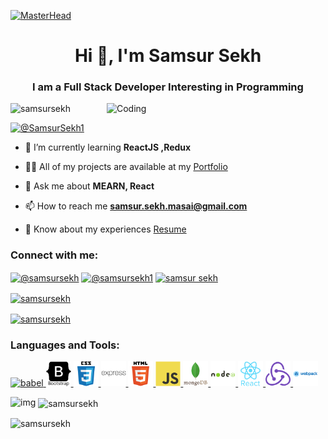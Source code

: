 [![MasterHead](https://64.media.tumblr.com/c5543874b9cbe98da1d20945a45e989b/tumblr_o5a5r9Z9O71tvppquo1_r1_1280.gifv)](https://Samsursekh.io)

<h1 align="center">Hi 👋, I'm Samsur Sekh</h1>
<h3 align="center">I am a Full Stack Developer Interesting in Programming</h3>

<img align="right" alt="Coding" width="350" src="https://i.pinimg.com/originals/50/83/e0/5083e0a2a7dcaae07c142e8b87036a27.gif"/>

<p align="left"> <img src="https://komarev.com/ghpvc/?username=samsursekh&label=Profile%20views&color=0e75b6&style=flat" alt="samsursekh" /> </p>



<p align="left"> <a href="https://twitter.com/SamsurSekh1" target="blank"><img src="https://img.shields.io/twitter/follow/@SamsurSekh1?logo=twitter&style=for-the-badge" alt="@SamsurSekh1" /></a> </p>

- 🌱 I’m currently learning **ReactJS ,Redux**

- 👨‍💻 All of my projects are available at my   [Portfolio](https://samsursekh.github.io/Samsur__sekh/)

- 💬 Ask me about **MEARN, React**

- 📫 How to reach me **samsur.sekh.masai@gmail.com**
- 📄 Know about my experiences   [Resume](https://drive.google.com/file/d/1HYQXYFaMIXmyR6p5BnBbq0MnOvjwTgAb/view?usp=sharing)


<h3 align="left">Connect with me:</h3>
<p align="left">
<a href="https://codepen.io/samsursekh" target="blank"><img align="center" src="https://raw.githubusercontent.com/rahuldkjain/github-profile-readme-generator/master/src/images/icons/Social/codepen.svg" alt="@samsursekh" height="30" width="40" /></a>
<a href="https://twitter.com/@samsursekh1" target="blank"><img align="center" src="https://raw.githubusercontent.com/rahuldkjain/github-profile-readme-generator/master/src/images/icons/Social/twitter.svg" alt="@samsursekh1" height="30" width="40" /></a>
<a href="https://www.linkedin.com/in/samsur-sekh-b6961a22b/" target="blank"><img align="center" src="https://raw.githubusercontent.com/rahuldkjain/github-profile-readme-generator/master/src/images/icons/Social/linked-in-alt.svg" alt="samsur sekh" height="30" width="40" /></a>
 
  
  <a href="https://stackoverflow.com/users/19672804/samsursekh?tab=profile" target="blank"><img align="center" src="https://upload.wikimedia.org/wikipedia/commons/0/02/Stack_Overflow_logo.svg" alt="samsursekh" height="100" width="120" /></a>
  
<a href="https://codesandbox.com/samsursekh" target="blank"><img align="center" src="https://raw.githubusercontent.com/rahuldkjain/github-profile-readme-generator/master/src/images/icons/Social/codesandbox.svg" alt="samsursekh" height="30" width="40" /></a>
</p>

<h3 align="left">Languages and Tools:</h3>
<p align="left"> <a href="https://babeljs.io/" target="_blank" rel="noreferrer"> <img src="https://www.vectorlogo.zone/logos/babeljs/babeljs-icon.svg" alt="babel" width="40" height="40"/> </a> <a href="https://getbootstrap.com" target="_blank" rel="noreferrer"> <img src="https://raw.githubusercontent.com/devicons/devicon/master/icons/bootstrap/bootstrap-plain-wordmark.svg" alt="bootstrap" width="40" height="40"/> </a> <a href="https://www.w3schools.com/css/" target="_blank" rel="noreferrer"> <img src="https://raw.githubusercontent.com/devicons/devicon/master/icons/css3/css3-original-wordmark.svg" alt="css3" width="40" height="40"/> </a> <a href="https://expressjs.com" target="_blank" rel="noreferrer"> <img src="https://raw.githubusercontent.com/devicons/devicon/master/icons/express/express-original-wordmark.svg" alt="express" width="40" height="40"/> </a> <a href="https://www.w3.org/html/" target="_blank" rel="noreferrer"> <img src="https://raw.githubusercontent.com/devicons/devicon/master/icons/html5/html5-original-wordmark.svg" alt="html5" width="40" height="40"/> </a> <a href="https://developer.mozilla.org/en-US/docs/Web/JavaScript" target="_blank" rel="noreferrer"> <img src="https://raw.githubusercontent.com/devicons/devicon/master/icons/javascript/javascript-original.svg" alt="javascript" width="40" height="40"/> </a> <a href="https://www.mongodb.com/" target="_blank" rel="noreferrer"> <img src="https://raw.githubusercontent.com/devicons/devicon/master/icons/mongodb/mongodb-original-wordmark.svg" alt="mongodb" width="40" height="40"/> </a> <a href="https://nodejs.org" target="_blank" rel="noreferrer"> <img src="https://raw.githubusercontent.com/devicons/devicon/master/icons/nodejs/nodejs-original-wordmark.svg" alt="nodejs" width="40" height="40"/> </a> <a href="https://reactjs.org/" target="_blank" rel="noreferrer"> <img src="https://raw.githubusercontent.com/devicons/devicon/master/icons/react/react-original-wordmark.svg" alt="react" width="40" height="40"/> </a> <a href="https://redux.js.org" target="_blank" rel="noreferrer"> <img src="https://raw.githubusercontent.com/devicons/devicon/master/icons/redux/redux-original.svg" alt="redux" width="40" height="40"/> </a> <a href="https://webpack.js.org" target="_blank" rel="noreferrer"> <img src="https://raw.githubusercontent.com/devicons/devicon/d00d0969292a6569d45b06d3f350f463a0107b0d/icons/webpack/webpack-original-wordmark.svg" alt="webpack" width="40" height="40"/> </a> </p>

<p><img align="left" src="https://github-readme-stats.vercel.app/api/top-langs?username=samsursekh&show_icons=true&locale=en&layout=compact" alt="img" /></p>

<p>&nbsp;<img align="center" src="https://github-readme-stats.vercel.app/api?username=samsursekh&show_icons=true&locale=en" alt="samsursekh" /></p>

<p><img align="center" src="https://github-readme-streak-stats.herokuapp.com/?user=samsursekh&" alt="samsursekh" /></p>
